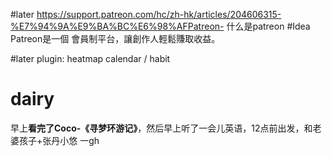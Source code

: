 #later  https://support.patreon.com/hc/zh-hk/articles/204606315-%E7%94%9A%E9%BA%BC%E6%98%AFPatreon-   什么是patreon  #Idea Patreon是一個 會員制平台，讓創作人輕鬆賺取收益。

#later plugin: heatmap calendar / habit 





# dairy
早上**看完了Coco-《寻梦环游记》**，然后早上听了一会儿英语，12点前出发，和老婆孩子+张丹小悠 一gh